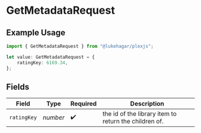 # GetMetadataRequest

## Example Usage

```typescript
import { GetMetadataRequest } from "@lukehagar/plexjs";

let value: GetMetadataRequest = {
    ratingKey: 6169.34,
};
```

## Fields

| Field                                                 | Type                                                  | Required                                              | Description                                           |
| ----------------------------------------------------- | ----------------------------------------------------- | ----------------------------------------------------- | ----------------------------------------------------- |
| `ratingKey`                                           | *number*                                              | :heavy_check_mark:                                    | the id of the library item to return the children of. |